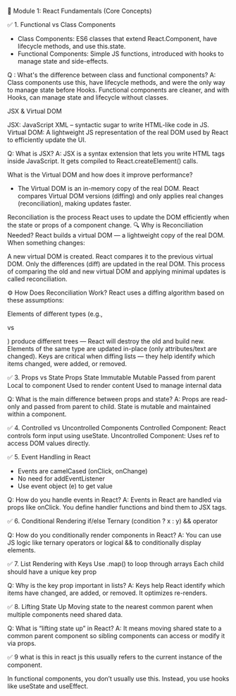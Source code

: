 🔰 Module 1: React Fundamentals (Core Concepts)

✅ 1. Functional vs Class Components
- Class Components: ES6 classes that extend React.Component, have lifecycle methods, and use this.state.
- Functional Components: Simple JS functions, introduced with hooks to manage state and side-effects.

Q : What's the difference between class and functional components?
A: Class components use this, have lifecycle methods, and were the only way to manage state before Hooks. Functional components are cleaner, and with Hooks, can manage state and lifecycle without classes.

JSX & Virtual DOM

JSX: JavaScript XML – syntactic sugar to write HTML-like code in JS.
Virtual DOM: A lightweight JS representation of the real DOM used by React to efficiently update the UI.

Q: What is JSX?
A: JSX is a syntax extension that lets you write HTML tags inside JavaScript. It gets compiled to React.createElement() calls.

What is the Virtual DOM and how does it improve performance?
- The Virtual DOM is an in-memory copy of the real DOM. React compares Virtual DOM versions (diffing) and only applies real changes (reconciliation), making updates faster.

Reconciliation is the process React uses to update the DOM efficiently when the state or props of a component change.
🔍 Why is Reconciliation Needed?
React builds a virtual DOM — a lightweight copy of the real DOM. When something changes:

A new virtual DOM is created.
React compares it to the previous virtual DOM.
Only the differences (diff) are updated in the real DOM.
This process of comparing the old and new virtual DOM and applying minimal updates is called reconciliation.

⚙️ How Does Reconciliation Work?
React uses a diffing algorithm based on these assumptions:

Elements of different types (e.g., <div> vs <p>) produce different trees — React will destroy the old and build new.
Elements of the same type are updated in-place (only attributes/text are changed).
Keys are critical when diffing lists — they help identify which items changed, were added, or removed.

✅ 3. Props vs State
Props	                     State
Immutable	                 Mutable
Passed from parent	         Local to component
Used to render content	     Used to manage internal data

Q: What is the main difference between props and state?
A: Props are read-only and passed from parent to child. State is mutable and maintained within a component.

✅ 4. Controlled vs Uncontrolled Components
Controlled Component: React controls form input using useState.
Uncontrolled Component: Uses ref to access DOM values directly.

✅ 5. Event Handling in React
- Events are camelCased (onClick, onChange)
- No need for addEventListener
- Use event object (e) to get value

Q: How do you handle events in React?
A: Events in React are handled via props like onClick. You define handler functions and bind them to JSX tags.

✅ 6. Conditional Rendering
if/else
Ternary (condition ? x : y)
&& operator

Q: How do you conditionally render components in React?
A: You can use JS logic like ternary operators or logical && to conditionally display elements.

✅ 7. List Rendering with Keys
Use .map() to loop through arrays
Each child should have a unique key prop

Q: Why is the key prop important in lists?
A: Keys help React identify which items have changed, are added, or removed. It optimizes re-renders.

✅ 8. Lifting State Up
Moving state to the nearest common parent when multiple components need shared data.

Q: What is “lifting state up” in React?
A: It means moving shared state to a common parent component so sibling components can access or modify it via props.

✅ 9 what is this in react js 
this usually refers to the current instance of the component.

In functional components, you don’t usually use this. Instead, you use hooks like useState and useEffect.
